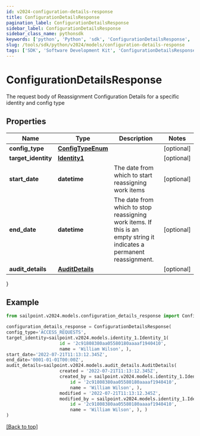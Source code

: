 ```yaml
---
id: v2024-configuration-details-response
title: ConfigurationDetailsResponse
pagination_label: ConfigurationDetailsResponse
sidebar_label: ConfigurationDetailsResponse
sidebar_class_name: pythonsdk
keywords: ['python', 'Python', 'sdk', 'ConfigurationDetailsResponse', 'V2024ConfigurationDetailsResponse'] 
slug: /tools/sdk/python/v2024/models/configuration-details-response
tags: ['SDK', 'Software Development Kit', 'ConfigurationDetailsResponse', 'V2024ConfigurationDetailsResponse']
---
```


# ConfigurationDetailsResponse

The request body of Reassignment Configuration Details for a specific identity and config type

## Properties

Name | Type | Description | Notes
------------ | ------------- | ------------- | -------------
**config_type** | [**ConfigTypeEnum**](config-type-enum) |  | [optional] 
**target_identity** | [**Identity1**](identity1) |  | [optional] 
**start_date** | **datetime** | The date from which to start reassigning work items | [optional] 
**end_date** | **datetime** | The date from which to stop reassigning work items.  If this is an empty string it indicates a permanent reassignment. | [optional] 
**audit_details** | [**AuditDetails**](audit-details) |  | [optional] 
}

## Example

```python
from sailpoint.v2024.models.configuration_details_response import ConfigurationDetailsResponse

configuration_details_response = ConfigurationDetailsResponse(
config_type='ACCESS_REQUESTS',
target_identity=sailpoint.v2024.models.identity_1.Identity_1(
                    id = '2c91808380aa05580180aaaaf1940410', 
                    name = 'William Wilson', ),
start_date='2022-07-21T11:13:12.345Z',
end_date='0001-01-01T00:00Z',
audit_details=sailpoint.v2024.models.audit_details.AuditDetails(
                    created = '2022-07-21T11:13:12.345Z', 
                    created_by = sailpoint.v2024.models.identity_1.Identity_1(
                        id = '2c91808380aa05580180aaaaf1940410', 
                        name = 'William Wilson', ), 
                    modified = '2022-07-21T11:13:12.345Z', 
                    modified_by = sailpoint.v2024.models.identity_1.Identity_1(
                        id = '2c91808380aa05580180aaaaf1940410', 
                        name = 'William Wilson', ), )
)

```
[[Back to top]](#) 

